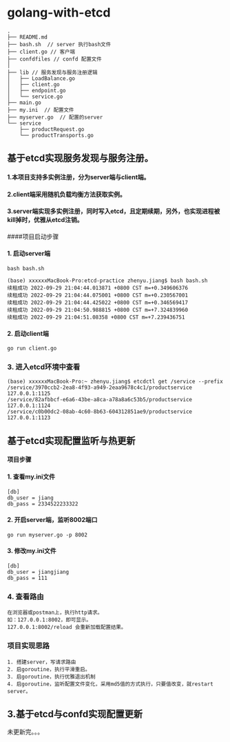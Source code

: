 # golang-with-etcd
```bigquery
.
├── README.md
├── bash.sh  // server 执行bash文件
├── client.go // 客户端
├── confdfiles // confd 配置文件
│   
├── lib // 服务发现与服务注册逻辑
│   ├── LoadBalance.go
│   ├── client.go
│   ├── endpoint.go
│   └── service.go
├── main.go
├── my.ini  // 配置文件
├── myserver.go  // 配置的server
└── service 
    ├── productRequest.go
    └── productTransports.go

```
## 基于etcd实现服务发现与服务注册。
#### 1.本项目支持多实例注册，分为server端与client端。
#### 2.client端采用随机负载均衡方法获取实例。
#### 3.server端实现多实例注册，同时写入etcd，且定期续期，另外，也实现进程被kill掉时，优雅从etcd注销。
####项目启动步骤
#### 1. 启动server端
```bigquery
bash bash.sh 

(base) xxxxxxMacBook-Pro:etcd-practice zhenyu.jiang$ bash bash.sh 
续租成功 2022-09-29 21:04:44.013871 +0800 CST m=+0.349606376
续租成功 2022-09-29 21:04:44.075001 +0800 CST m=+0.230567001
续租成功 2022-09-29 21:04:44.425022 +0800 CST m=+0.346569417
续租成功 2022-09-29 21:04:50.988815 +0800 CST m=+7.324839960
续租成功 2022-09-29 21:04:51.08358 +0800 CST m=+7.239436751
```
#### 2. 启动client端
```bigquery
go run client.go
```

### 3. 进入etcd环境中查看
```bigquery
(base) xxxxxxMacBook-Pro:~ zhenyu.jiang$ etcdctl get /service --prefix
/service/3970ccb2-2ea8-4f93-a949-2eaa9678c4c1/productservice
127.0.0.1:1125
/service/82afbbcf-e6a6-43be-a8ca-a78a8a6c53b5/productservice
127.0.0.1:1124
/service/c0b00dc2-08ab-4c60-8b63-604312851ae9/productservice
127.0.0.1:1123
```



## 基于etcd实现配置监听与热更新
#### 项目步骤
#### 1. 查看my.ini文件
```bigquery
[db]
db_user = jiang
db_pass = 2334522233322
```

#### 2. 开启server端，监听8002端口
```bigquery
go run myserver.go -p 8002
```

#### 3. 修改my.ini文件
```bigquery
[db]
db_user = jiangjiang
db_pass = 111
```
### 4. 查看路由
```bigquery
在浏览器或postman上，执行http请求。
如：127.0.0.1:8002，即可显示。
127.0.0.1:8002/reload 会重新加载配置结果。
```

### 项目实现思路
```bigquery
1. 搭建server，写请求路由
2. 启goroutine，执行平滑重启。
3. 启goroutine，执行优雅退出机制
4. 启goroutine，监听配置文件变化，采用md5值的方式执行，只要值改变，就restart server。
```

## 3.基于etcd与confd实现配置更新
未更新完。。。


